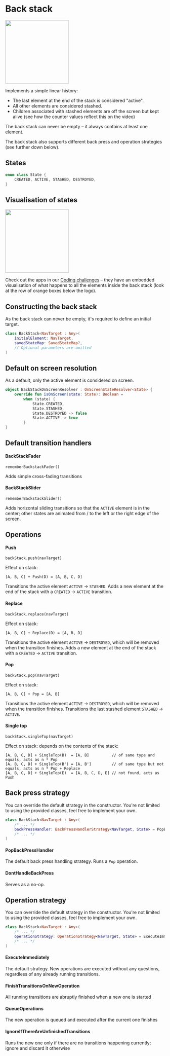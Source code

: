 # Back stack

<img src="https://i.imgur.com/8gy3Ghb.gif" width="200">

Implements a simple linear history:

- The last element at the end of the stack is considered "active".
- All other elements are considered stashed.
- Children associated with stashed elements are off the screen but kept alive (see how the counter values reflect this on the video)

The back stack can never be empty – it always contains at least one element.

The back stack also supports different back press and operation strategies (see further down below).


## States

```kotlin
enum class State {
    CREATED, ACTIVE, STASHED, DESTROYED,
}
```

## Visualisation of states

<img src="https://camo.githubusercontent.com/aa0c9accaaf6aadc2ab0cfac4c43b194e31a6571f90d381ee7f7fd7f6acc8bcd/68747470733a2f2f692e696d6775722e636f6d2f777844716747652e676966" width="200">

Check out the apps in our [Coding challenges](../how-to-use-appyx/coding-challenges.md) – they have an embedded visualisation of what happens to all the elements inside the back stack (look at the row of orange boxes below the logo). 


## Constructing the back stack

As the back stack can never be empty, it's required to define an initial target.

```kotlin
class BackStack<NavTarget : Any>(
    initialElement: NavTarget,
    savedStateMap: SavedStateMap?,
    // Optional parameters are omitted
)
```

## Default on screen resolution

As a default, only the active element is considered on screen.

```kotlin
object BackStackOnScreenResolver : OnScreenStateResolver<State> {
    override fun isOnScreen(state: State): Boolean =
        when (state) {
            State.CREATED,
            State.STASHED,
            State.DESTROYED -> false
            State.ACTIVE -> true
        }
}
```

## Default transition handlers

#### BackStackFader

`rememberBackstackFader()`

Adds simple cross-fading transitions


#### BackStackSlider

`rememberBackstackSlider()`

Adds horizontal sliding transitions so that the `ACTIVE` element is in the center; other states are animated from / to the left or the right edge of the screen.


## Operations

#### Push

`backStack.push(navTarget)`

Effect on stack: 
```
[A, B, C] + Push(D) = [A, B, C, D]
```

Transitions the active element `ACTIVE` -> `STASHED`.
Adds a new element at the end of the stack with a `CREATED` -> `ACTIVE` transition.


#### Replace

`backStack.replace(navTarget)`

Effect on stack: 
```
[A, B, C] + Replace(D) = [A, B, D]
```

Transitions the active element `ACTIVE` -> `DESTROYED`, which will be removed when the transition finishes.
Adds a new element at the end of the stack with a `CREATED` -> `ACTIVE` transition.


#### Pop

`backStack.pop(navTarget)`

Effect on stack: 
```
[A, B, C] + Pop = [A, B]
```

Transitions the active element `ACTIVE` -> `DESTROYED`, which will be removed when the transition finishes.
Transitions the last stashed element `STASHED` -> `ACTIVE`.


#### Single top

`backStack.singleTop(navTarget)`

Effect on stack: depends on the contents of the stack:

```
[A, B, C, D] + SingleTop(B)  = [A, B]          // of same type and equals, acts as n * Pop
[A, B, C, D] + SingleTop(B') = [A, B']         // of same type but not equals, acts as n * Pop + Replace
[A, B, C, D] + SingleTop(E)  = [A, B, C, D, E] // not found, acts as Push
```


## Back press strategy

You can override the default strategy in the constructor. You're not limited to using the provided classes, feel free to implement your own.

```kotlin
class BackStack<NavTarget : Any>(
    /* ... */
    backPressHandler: BackPressHandlerStrategy<NavTarget, State> = PopBackPressHandler(),
    /* ... */
) 
```

#### PopBackPressHandler

The default back press handling strategy. Runs a `Pop` operation.

#### DontHandleBackPress

Serves as a no-op.


## Operation strategy

You can override the default strategy in the constructor. You're not limited to using the provided classes, feel free to implement your own.

```kotlin
class BackStack<NavTarget : Any>(
    /* ... */
    operationStrategy: OperationStrategy<NavTarget, State> = ExecuteImmediately(),    
    /* ... */
)
```

#### ExecuteImmediately
The default strategy. New operations are executed without any questions, regardless of any already running transitions.

#### FinishTransitionsOnNewOperation
All running transitions are abruptly finished when a new one is started

#### QueueOperations
The new operation is queued and executed after the current one finishes

#### IgnoreIfThereAreUnfinishedTransitions
Runs the new one only if there are no transitions happening currently; ignore and discard it otherwise
